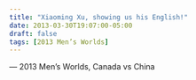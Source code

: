 ```yaml
---
title: "Xiaoming Xu, showing us his English!"
date: 2013-03-30T19:07:00-05:00
draft: false
tags: [2013 Men’s Worlds]
---
```

— 2013 Men’s Worlds, Canada vs China
<!--more--> 

